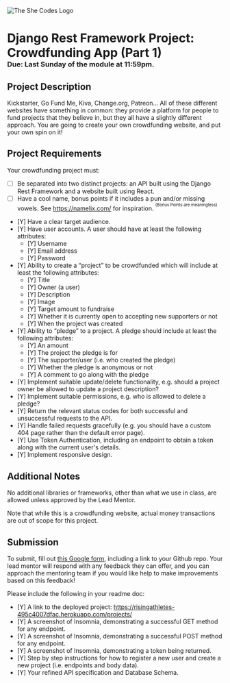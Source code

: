 ![The She Codes Logo](../../global_images/logo.png)

# Django Rest Framework Project: Crowdfunding App (Part 1)<br><sub><sup><sub>Due: Last Sunday of the module at 11:59pm.</sub></sup></sub>

## Project Description
Kickstarter, Go Fund Me, Kiva, Change.org, Patreon… All of these different websites have something in common: they provide a platform for people to fund projects that they believe in, but they all have a slightly different approach. You are going to create your own crowdfunding website, and put your own spin on it!

## Project Requirements
Your crowdfunding project must:

- [ ] Be separated into two distinct projects: an API built using the Django Rest Framework and a website built using React. 
- [ ] Have a cool name, bonus points if it includes a pun and/or missing vowels. See https://namelix.com/ for inspiration. <sup><sup>(Bonus Points are meaningless)</sup></sup>
- [Y] Have a clear target audience.
- [Y] Have user accounts. A user should have at least the following attributes:
  - [Y] Username
  - [Y] Email address
  - [Y] Password
- [Y] Ability to create a “project” to be crowdfunded which will include at least the following attributes:
  - [Y] Title
  - [Y] Owner (a user)
  - [Y] Description
  - [Y] Image
  - [Y] Target amount to fundraise
  - [Y] Whether it is currently open to accepting new supporters or not
  - [Y] When the project was created
- [Y] Ability to “pledge” to a project. A pledge should include at least the following attributes:
  - [Y] An amount
  - [Y] The project the pledge is for
  - [Y] The supporter/user (i.e. who created the pledge)
  - [Y] Whether the pledge is anonymous or not
  - [Y] A comment to go along with the pledge
- [Y] Implement suitable update/delete functionality, e.g. should a project owner be allowed to update a project description?
- [Y] Implement suitable permissions, e.g. who is allowed to delete a pledge?
- [Y] Return the relevant status codes for both successful and unsuccessful requests to the API.
- [Y] Handle failed requests gracefully (e.g. you should have a custom 404 page rather than the default error page).
- [Y] Use Token Authentication, including an endpoint to obtain a token along with the current user's details.
- [Y] Implement responsive design.

## Additional Notes
No additional libraries or frameworks, other than what we use in class, are allowed unless approved by the Lead Mentor.

Note that while this is a crowdfunding website, actual money transactions are out of scope for this project.

## Submission
To submit, fill out [this Google form](https://forms.gle/34ymxgPhdT8YXDgF6), including a link to your Github repo. Your lead mentor will respond with any feedback they can offer, and you can approach the mentoring team if you would like help to make improvements based on this feedback!

Please include the following in your readme doc:
- [Y] A link to the deployed project: https://risingathletes-495c4007dfac.herokuapp.com/projects/ 
- [Y] A screenshot of Insomnia, demonstrating a successful GET method for any endpoint.
- [Y] A screenshot of Insomnia, demonstrating a successful POST method for any endpoint.
- [Y] A screenshot of Insomnia, demonstrating a token being returned.
- [Y] Step by step instructions for how to register a new user and create a new project (i.e. endpoints and body data).
- [Y] Your refined API specification and Database Schema.
